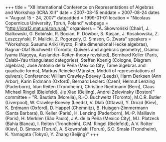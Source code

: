 +++
title = "XII International Conference on Representations of Algebras and Workshop (ICRA XII)"
date = 2007-08-15
enddate = 2007-08-24
dates = "August 15 - 24, 2007"
dateadded = 1999-01-01
location = "Nicolaus Copernicus University, Toruń, Poland"
webpage = "http://icra12.mat.uni.torun.pl/"
organisers = "A. Skowroński (Chair), J. Bialkowski, G. Bobiński, R. Bocian, P. Dowbor, S. Kasjan, J. Kosakowska, Z. Leszczyński, P. Malicki, Z. Pogorzały, D. Simson, G. Zwara"
speakers = "Workshop: Susumu Ariki (Kyoto, Finite dimensional Hecke algebras), Ragnar-Olaf Buchweitz (Toronto, Quivers and algebraic geometry), Osamu Iyama (Nagoya, Auslander–Reiten theory revisited), Bernhard Keller (Paris, Calabi–Yau triangulated categories), Steffen Koenig (Cologne, Diagram algebras), José Antonio de la Peña (Mexico City, Tame algebras and quadratic forms), Markus Reineke (Münster, Moduli of representations of quivers); Conference: William Crawley-Boevey (Leeds), Harm Derksen (Ann Arbor), Karin Erdmann (Oxford), Bernard Leclerc (Caen), Helmut Lenzing (Paderborn), Idun Reiten (Trondheim), Christine Riedtmann (Bern), Claus Michael Ringel (Bielefeld), Jie Xiao (Beijing), Andrei Zelevinsky (Boston)"
committee = "R. Bautista (Morelia), R.-O. Buchweitz (Toronto), M.C.R. Butler (Liverpool), W. Crawley-Boevey (Leeds), V. Dlab (Ottawa), Y. Drozd (Kiev), K. Erdmann (Oxford), D. Happel (Chemnitz), B. Huisgen-Zimmermann (Santa Barbara), B. Keller (Paris), H. Lenzing (Paderborn), M.-P. Malliavin (Paris), H. Merklen (São Paulo), J.A. de la Peña (Mexico City), M.I. Platzeck (Bahía Blanca), I. Reiten (Trondheim), C.M. Ringel (Bielefeld), A.V. Roĭter (Kiev), D. Simson (Toruń), A. Skowroński (Toruń), S.O. Smalø (Trondheim), K. Yamagata (Tokyo), Y. Zhang (Beijing)"
+++
